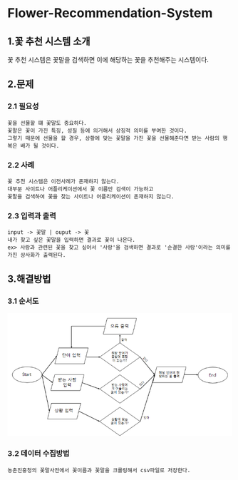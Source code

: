 # Flower-Recommendation-System

1.꽃 추천 시스템 소개
------------------------
꽃 추천 시스템은 꽃말을 검색하면 이에 해당하는 꽃을 추천해주는 시스템이다.

2.문제
------------
### 2.1 필요성
```
꽃을 선물할 떄 꽃말도 중요하다.
꽃말은 꽃이 가진 특징, 성질 등에 의거해서 상징적 의미를 부여한 것이다.
그렇기 때문에 선물을 할 경우, 상황에 맞는 꽃말을 가진 꽃을 선물해준다면 받는 사람의 행복은 배가 될 것이다.
```
### 2.2 사례
```
꽃 추천 시스템은 이전사례가 존재하지 않는다.
대부분 사이트나 어플리케이션에서 꽃 이름만 검색이 가능하고 
꽃말을 검색하여 꽃을 찾는 사이트나 어플리케이션이 존재하지 않는다.
```
### 2.3 입력과  출력
```
input -> 꽃말 | ouput -> 꽃
내가 찾고 싶은 꽃말을 입력하면 결과로 꽃이 나온다.
ex> 사랑과 관련된 꽃을 찾고 싶어서 '사랑'을 검색하면 결과로 '순결한 사랑'이라는 의미를 가진 상사화가 출력된다.
```

3.해결방법
-----------
### 3.1 순서도
![Alt text](/8주차_순서도.png "flow chart")

### 3.2 데이터 수집방법
```
농촌진흥청의 꽃말사전에서 꽃이름과 꽃말을 크롤링해서 csv파일로 저장한다.
```
